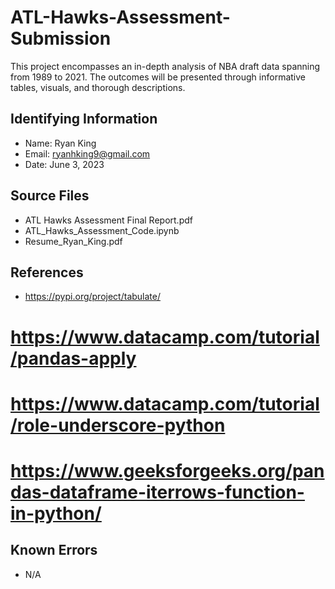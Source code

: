 # ATL-Hawks-Assessment-Submission
This project encompasses an in-depth analysis of NBA draft data spanning from 1989 to 2021. The outcomes will be presented through informative tables, visuals, and thorough descriptions.

## Identifying Information
* Name: Ryan King
* Email: ryanhking9@gmail.com
* Date: June 3, 2023

## Source Files
* ATL Hawks Assessment Final Report.pdf
* ATL_Hawks_Assessment_Code.ipynb
* Resume_Ryan_King.pdf

## References
* https://pypi.org/project/tabulate/
# https://www.datacamp.com/tutorial/pandas-apply
# https://www.datacamp.com/tutorial/role-underscore-python
# https://www.geeksforgeeks.org/pandas-dataframe-iterrows-function-in-python/

## Known Errors
* N/A
